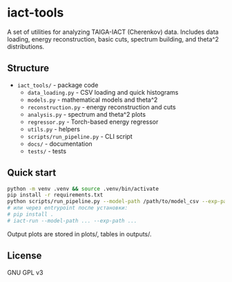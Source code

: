 # iact-tools

A set of utilities for analyzing TAIGA-IACT (Cherenkov) data.
Includes data loading, energy reconstruction, basic cuts, spectrum building, and theta^2 distributions.

## Structure

- `iact_tools/` - package code
  -  `data_loading.py` - CSV loading and quick histograms
  -  `models.py` - mathematical models and theta^2
  -  `reconstruction.py` - energy reconstruction and cuts
  -  `analysis.py` - spectrum and theta^2 plots
  -  `regressor.py` - Torch-based energy regressor
  -  `utils.py` - helpers
  -  `scripts/run_pipeline.py` - CLI script
  -  `docs/` - documentation
  -  `tests/` - tests

## Quick start

```bash
python -m venv .venv && source .venv/bin/activate
pip install -r requirements.txt
python scripts/run_pipeline.py --model-path /path/to/model_csv --exp-path /path/to/exp_csv
# или через entrypoint после установки:
# pip install .
# iact-run --model-path ... --exp-path ...
```

Output plots are stored in plots/, tables in outputs/.

## License
GNU GPL v3

